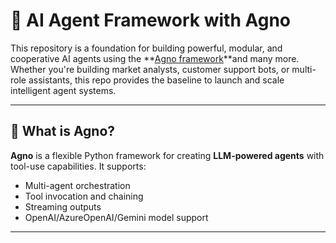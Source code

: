 # 🤖 AI Agent Framework with Agno

This repository is a foundation for building powerful, modular, and cooperative AI agents using the **[Agno framework](https://docs.agno.com/introduction)**and many more. Whether you're building market analysts, customer support bots, or multi-role assistants, this repo provides the baseline to launch and scale intelligent agent systems.

---

## 🧠 What is Agno?

**Agno** is a flexible Python framework for creating **LLM-powered agents** with tool-use capabilities. It supports:

- Multi-agent orchestration
- Tool invocation and chaining
- Streaming outputs
- OpenAI/AzureOpenAI/Gemini model support

---
